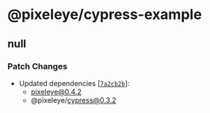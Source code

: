 # @pixeleye/cypress-example

## null

### Patch Changes

- Updated dependencies [[`7a2cb2b`](https://github.com/pixeleye-io/pixeleye/commit/7a2cb2be732cc81373eee13328132bf8b4570c45)]:
  - pixeleye@0.4.2
  - @pixeleye/cypress@0.3.2
